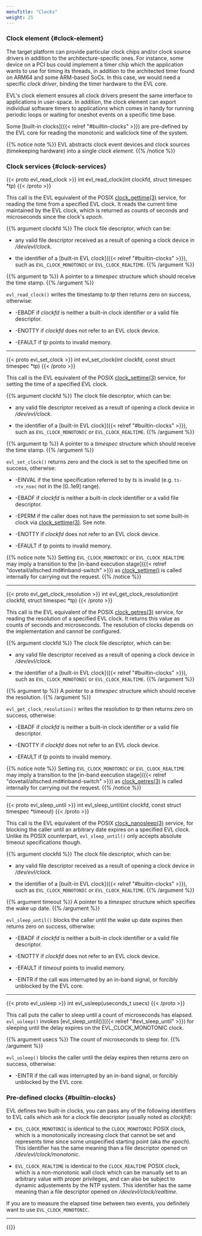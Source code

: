 ```yaml
---
menuTitle: "Clocks"
weight: 25
---
```


### Clock element {#clock-element}

The target platform can provide particular clock chips and/or clock
source drivers in addition to the architecture-specific ones. For
instance, some device on a PCI bus could implement a timer chip which
the application wants to use for timing its threads, in addition to
the architected timer found on ARM64 and some ARM-based SoCs. In this
case, we would need a specific _clock driver_, binding the timer
hardware to the EVL core.

EVL's clock element ensures all clock drivers present the same
interface to applications in user-space. In addition, the clock
element can export individual software timers to applications which
comes in handy for running periodic loops or waiting for oneshot
events on a specific time base.

Some [built-in clocks]({{< relref "#builtin-clocks" >}}) are
pre-defined by the EVL core for reading the monotonic and wallclock
time of the system.
  
{{% notice note %}}
EVL abstracts clock event devices and clock sources
(timekeeping hardware) into a single _clock element_.
{{% /notice %}}

### Clock services {#clock-services}

{{< proto evl_read_clock >}}
int evl_read_clock(int clockfd, struct timespec *tp)
{{< /proto >}}

This call is the EVL equivalent of the POSIX
[clock_gettime(3)](http://man7.org/linux/man-pages/man3/clock_gettime.3.html)
service, for reading the time from a specified EVL clock.  It reads
the current time maintained by the EVL clock, which is returned as
counts of seconds and microseconds since the clock's _epoch_.

{{% argument clockfd %}}
The clock file descriptor, which can be:

- any valid file descriptor received as a result of opening a clock
  device in _/dev/evl/clock_.

- the identifier of a [built-in EVL clock]({{< relref
  "#builtin-clocks" >}}), such as `EVL_CLOCK_MONOTONIC` or
  `EVL_CLOCK_REALTIME`.
{{% /argument %}}

{{% argument tp %}}
A pointer to a _timespec_ structure which should receive the time
stamp.
{{% /argument %}}

`evl_read_clock()` writes the timestamp to _tp_ then returns zero on
success, otherwise:

- -EBADF if _clockfd_ is neither a built-in clock identifier or a valid
   file descriptor.

- -ENOTTY if _clockfd_ does not refer to an EVL clock device.

- -EFAULT if _tp_ points to invalid memory.

---

{{< proto evl_set_clock >}}
int evl_set_clock(int clockfd, const struct timespec *tp)
{{< /proto >}}

This call is the EVL equivalent of the POSIX
[clock_settime(3)](http://man7.org/linux/man-pages/man3/clock_settime.3.html)
service, for setting the time of a specified EVL clock.

{{% argument clockfd %}}
The clock file descriptor, which can be:

- any valid file descriptor received as a result of opening a clock
  device in _/dev/evl/clock_.

- the identifier of a [built-in EVL clock]({{< relref
  "#builtin-clocks" >}}), such as `EVL_CLOCK_MONOTONIC` or
  `EVL_CLOCK_REALTIME`.
{{% /argument %}}

{{% argument tp %}}
A pointer to a _timespec_ structure which should receive the time
stamp.
{{% /argument %}}

`evl_set_clock()` returns zero and the clock is set to the specified
time on success, otherwise:

- -EINVAL if the time specification referred to by _ts_ is invalid
   (e.g. `ts->tv_nsec` not in the [0..1e9] range).

- -EBADF if _clockfd_ is neither a built-in clock identifier or a valid
   file descriptor.

- -EPERM if the caller does not have the permission to set some
   built-in clock via
   [clock_settime(3)](http://man7.org/linux/man-pages/man3/clock_settime.3.html). See
   note.

- -ENOTTY if _clockfd_ does not refer to an EVL clock device.

- -EFAULT if _tp_ points to invalid memory.

{{% notice note %}}
Setting `EVL_CLOCK_MONOTONIC` or `EVL_CLOCK_REALTIME` may imply a
transition to the [in-band execution stage]({{< relref
"dovetail/altsched.md#inband-switch" >}}) as
[clock_settime()](http://man7.org/linux/man-pages/man3/clock_settime.3.html)
is called internally for carrying out the request.
{{% /notice %}}

---

{{< proto evl_get_clock_resolution >}}
int evl_get_clock_resolution(int clockfd, struct timespec *tp)
{{< /proto >}}

This call is the EVL equivalent of the POSIX
[clock_getres(3)](http://man7.org/linux/man-pages/man3/clock_getres.3.html)
service, for reading the resolution of a specified EVL clock.  It
returns this value as counts of seconds and microseconds. The
resolution of clocks depends on the implementation and cannot be
configured.

{{% argument clockfd %}}
The clock file descriptor, which can be:

- any valid file descriptor received as a result of opening a clock
  device in _/dev/evl/clock_.

- the identifier of a [built-in EVL clock]({{< relref
  "#builtin-clocks" >}}), such as `EVL_CLOCK_MONOTONIC` or
  `EVL_CLOCK_REALTIME`.
{{% /argument %}}

{{% argument tp %}}
A pointer to a _timespec_ structure which should receive the resolution.
{{% /argument %}}

`evl_get_clock_resolution()` writes the resolution to _tp_ then
returns zero on success, otherwise:

- -EBADF if _clockfd_ is neither a built-in clock identifier or a valid
   file descriptor.

- -ENOTTY if _clockfd_ does not refer to an EVL clock device.

- -EFAULT if _tp_ points to invalid memory.

{{% notice note %}}
Setting `EVL_CLOCK_MONOTONIC` or `EVL_CLOCK_REALTIME` may imply a
transition to the [in-band execution stage]({{< relref
"dovetail/altsched.md#inband-switch" >}}) as
[clock_getres(3)](http://man7.org/linux/man-pages/man3/clock_getres.3.html)
is called internally for carrying out the request.
{{% /notice %}}

---

{{< proto evl_sleep_until >}}
int evl_sleep_until(int clockfd, const struct timespec *timeout)
{{< /proto >}}

This call is the EVL equivalent of the POSIX
[clock_nanosleep(3)](http://man7.org/linux/man-pages/man3/clock_nanosleep.3.html)
service, for blocking the caller until an arbitrary date expires on a
specified EVL clock. Unlike its POSIX counterpart, `evl_sleep_until()`
only accepts absolute timeout specifications though.

{{% argument clockfd %}}
The clock file descriptor, which can be:

- any valid file descriptor received as a result of opening a clock
  device in _/dev/evl/clock_.

- the identifier of a [built-in EVL clock]({{< relref
  "#builtin-clocks" >}}), such as `EVL_CLOCK_MONOTONIC` or
  `EVL_CLOCK_REALTIME`.
{{% /argument %}}

{{% argument timeout %}}
A pointer to a _timespec_ structure which specifies the wake up date.
{{% /argument %}}

`evl_sleep_until()` blocks the caller until the wake up date expires
then returns zero on success, otherwise:

- -EBADF if _clockfd_ is neither a built-in clock identifier or a valid
   file descriptor.

- -ENOTTY if _clockfd_ does not refer to an EVL clock device.

- -EFAULT if _timeout_ points to invalid memory.

- -EINTR if the call was interrupted by an in-band signal, or forcibly
   unblocked by the EVL core.

---

{{< proto evl_usleep >}}
int evl_usleep(useconds_t usecs)
{{< /proto >}}

This call puts the caller to sleep until a count of microseconds has
elapsed. `evl_usleep()` invokes [evl_sleep_until()]({{< relref
"#evl_sleep_until" >}}) for sleeping until the delay expires on the
EVL_CLOCK_MONOTONIC clock.

{{% argument usecs %}}
The count of microseconds to sleep for.
{{% /argument %}}

`evl_usleep()` blocks the caller until the delay expires then returns
zero on success, otherwise:

- -EINTR if the call was interrupted by an in-band signal, or forcibly
   unblocked by the EVL core.

### Pre-defined clocks {#builtin-clocks}

EVL defines two built-in clocks, you can pass any of the following
identifiers to EVL calls which ask for a clock file descriptor
(usually noted as _clockfd_):

- `EVL_CLOCK_MONOTONIC` is identical to the `CLOCK_MONOTONIC` POSIX
  clock, which is a monotonically increasing clock that cannot be set
  and represents time since some unspecified starting point (aka _the
  epoch_). This identifier has the same meaning than a file descriptor
  opened on _/dev/evl/clock/monotonic_.

- `EVL_CLOCK_REALTIME` is identical to the `CLOCK_REALTIME` POSIX
  clock, which is a non-monotonic wall clock which can be manually set
  to an arbitrary value with proper privileges, and can also be
  subject to dynamic adjustements by the NTP system. This identifier
  has the same meaning than a file descriptor opened on
  _/dev/evl/clock/realtime_.

If you are to measure the elapsed time between two events, you
definitely want to use `EVL_CLOCK_MONOTONIC`.

---

{{<lastmodified>}}
